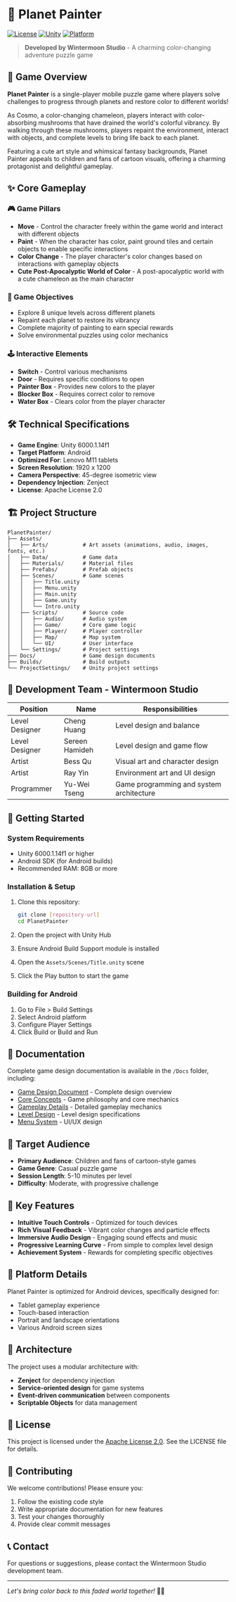 # 🎨 Planet Painter

[![License](https://img.shields.io/badge/License-Apache_2.0-blue.svg)](LICENSE)
[![Unity](https://img.shields.io/badge/Unity-6000.1.14f1-brightgreen.svg)](https://unity.com/)
[![Platform](https://img.shields.io/badge/Platform-Android-green.svg)](https://developer.android.com/)

> **Developed by Wintermoon Studio** - A charming color-changing adventure puzzle game

## 🌟 Game Overview

**Planet Painter** is a single-player mobile puzzle game where players solve challenges to progress through planets and restore color to different worlds!

As Cosmo, a color-changing chameleon, players interact with color-absorbing mushrooms that have drained the world's colorful vibrancy. By walking through these mushrooms, players repaint the environment, interact with objects, and complete levels to bring life back to each planet.

Featuring a cute art style and whimsical fantasy backgrounds, Planet Painter appeals to children and fans of cartoon visuals, offering a charming protagonist and delightful gameplay.

## ✨ Core Gameplay

### 🎮 Game Pillars
- **Move** - Control the character freely within the game world and interact with different objects
- **Paint** - When the character has color, paint ground tiles and certain objects to enable specific interactions
- **Color Change** - The player character's color changes based on interactions with gameplay objects
- **Cute Post-Apocalyptic World of Color** - A post-apocalyptic world with a cute chameleon as the main character

### 🎯 Game Objectives
- Explore 8 unique levels across different planets
- Repaint each planet to restore its vibrancy
- Complete majority of painting to earn special rewards
- Solve environmental puzzles using color mechanics

### 🕹️ Interactive Elements
- **Switch** - Control various mechanisms
- **Door** - Requires specific conditions to open
- **Painter Box** - Provides new colors to the player
- **Blocker Box** - Requires correct color to remove
- **Water Box** - Clears color from the player character

## 🛠️ Technical Specifications

- **Game Engine**: Unity 6000.1.14f1
- **Target Platform**: Android
- **Optimized For**: Lenovo M11 tablets
- **Screen Resolution**: 1920 x 1200
- **Camera Perspective**: 45-degree isometric view
- **Dependency Injection**: Zenject
- **License**: Apache License 2.0

## 🏗️ Project Structure

```
PlanetPainter/
├── Assets/
│   ├── Arts/           # Art assets (animations, audio, images, fonts, etc.)
│   ├── Data/           # Game data
│   ├── Materials/      # Material files
│   ├── Prefabs/        # Prefab objects
│   ├── Scenes/         # Game scenes
│   │   ├── Title.unity
│   │   ├── Menu.unity
│   │   ├── Main.unity
│   │   ├── Game.unity
│   │   └── Intro.unity
│   ├── Scripts/        # Source code
│   │   ├── Audio/      # Audio system
│   │   ├── Game/       # Core game logic
│   │   ├── Player/     # Player controller
│   │   ├── Map/        # Map system
│   │   └── UI/         # User interface
│   └── Settings/       # Project settings
├── Docs/               # Game design documents
├── Builds/             # Build outputs
└── ProjectSettings/    # Unity project settings
```

## 🎨 Development Team - Wintermoon Studio

| Position | Name | Responsibilities |
|----------|------|-----------------|
| Level Designer | Cheng Huang | Level design and balance |
| Level Designer | Sereen Hamideh | Level design and game flow |
| Artist | Bess Qu | Visual art and character design |
| Artist | Ray Yin | Environment art and UI design |
| Programmer | Yu-Wei Tseng | Game programming and system architecture |

## 🚀 Getting Started

### System Requirements
- Unity 6000.1.14f1 or higher
- Android SDK (for Android builds)
- Recommended RAM: 8GB or more

### Installation & Setup
1. Clone this repository:
   ```bash
   git clone [repository-url]
   cd PlanetPainter
   ```

2. Open the project with Unity Hub
3. Ensure Android Build Support module is installed
4. Open the `Assets/Scenes/Title.unity` scene
5. Click the Play button to start the game

### Building for Android
1. Go to File > Build Settings
2. Select Android platform
3. Configure Player Settings
4. Click Build or Build and Run

## 📖 Documentation

Complete game design documentation is available in the `/Docs` folder, including:

- [Game Design Document](Docs/README.md) - Complete design overview
- [Core Concepts](Docs/concept/) - Game philosophy and core mechanics
- [Gameplay Details](Docs/gameplay/) - Detailed gameplay mechanics
- [Level Design](Docs/level-details.md) - Level design specifications
- [Menu System](Docs/menu-system.md) - UI/UX design

## 🎯 Target Audience

- **Primary Audience**: Children and fans of cartoon-style games
- **Game Genre**: Casual puzzle game
- **Session Length**: 5-10 minutes per level
- **Difficulty**: Moderate, with progressive challenge

## 🌈 Key Features

- **Intuitive Touch Controls** - Optimized for touch devices
- **Rich Visual Feedback** - Vibrant color changes and particle effects
- **Immersive Audio Design** - Engaging sound effects and music
- **Progressive Learning Curve** - From simple to complex level design
- **Achievement System** - Rewards for completing specific objectives

## 📱 Platform Details

Planet Painter is optimized for Android devices, specifically designed for:
- Tablet gameplay experience
- Touch-based interaction
- Portrait and landscape orientations
- Various Android screen sizes

## 🔧 Architecture

The project uses a modular architecture with:
- **Zenject** for dependency injection
- **Service-oriented design** for game systems
- **Event-driven communication** between components
- **Scriptable Objects** for data management

## 📝 License

This project is licensed under the [Apache License 2.0](LICENSE). See the LICENSE file for details.

## 🤝 Contributing

We welcome contributions! Please ensure you:

1. Follow the existing code style
2. Write appropriate documentation for new features
3. Test your changes thoroughly
4. Provide clear commit messages

## 📞 Contact

For questions or suggestions, please contact the Wintermoon Studio development team.

---

*Let's bring color back to this faded world together!* 🎨✨